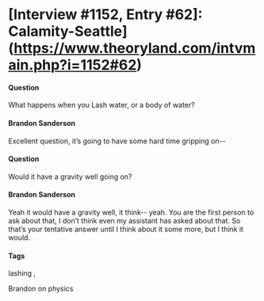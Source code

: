 # [Interview #1152, Entry #62]: Calamity-Seattle](https://www.theoryland.com/intvmain.php?i=1152#62)

#### Question

What happens when you Lash water, or a body of water?

#### Brandon Sanderson

Excellent question, it’s going to have some hard time gripping on--

#### Question

Would it have a gravity well going on?

#### Brandon Sanderson

Yeah it would have a gravity well, it think-- yeah. You are the first person to ask about that, I don’t think even my assistant has asked about that. So that’s your tentative answer until I think about it some more, but I think it would.

#### Tags

lashing
,

Brandon on physics

